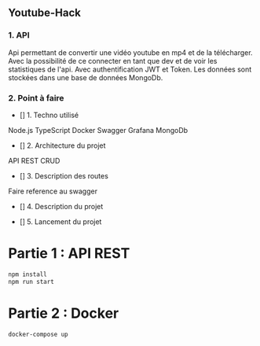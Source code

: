 ## Youtube-Hack

### 1. API 

Api permettant de convertir une vidéo youtube en mp4 et de la télécharger. Avec la possibilité de ce connecter en tant que dev et de voir les statistiques de l'api. 
Avec authentification JWT et Token. 
Les données sont stockées dans une base de données MongoDb. 


### 2. Point à faire 

- [] 1. Techno utilisé

Node.js 
TypeScript
Docker
Swagger
Grafana
MongoDb

- [] 2. Architecture du projet 

API REST 
CRUD 


- [] 3. Description des routes

Faire reference au swagger 


- [] 4. Description du projet 



- [] 5. Lancement du projet 

# Partie 1 : API REST 
```bash 
npm install
npm run start
```

# Partie 2 : Docker 
```bash
docker-compose up
```

